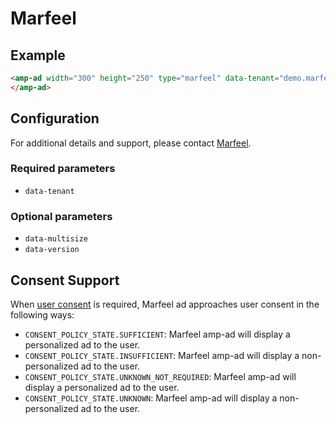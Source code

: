 # Marfeel

## Example

```html
<amp-ad width="300" height="250" type="marfeel" data-tenant="demo.marfeel.com">
</amp-ad>
```

## Configuration

For additional details and support, please contact [Marfeel](https://marfeel.com).

### Required parameters

-   `data-tenant`

### Optional parameters

-   `data-multisize`
-   `data-version`

## Consent Support

When [user consent](https://github.com/ampproject/amphtml/blob/main/extensions/amp-consent/amp-consent.md#blocking-behaviors) is required, Marfeel ad approaches user consent in the following ways:

-   `CONSENT_POLICY_STATE.SUFFICIENT`: Marfeel amp-ad will display a personalized ad to the user.
-   `CONSENT_POLICY_STATE.INSUFFICIENT`: Marfeel amp-ad will display a non-personalized ad to the user.
-   `CONSENT_POLICY_STATE.UNKNOWN_NOT_REQUIRED`: Marfeel amp-ad will display a personalized ad to the user.
-   `CONSENT_POLICY_STATE.UNKNOWN`: Marfeel amp-ad will display a non-personalized ad to the user.
